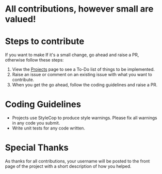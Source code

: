 # All contributions, however small are valued!

# Steps to contribute

 If you want to make If it's a small change, go ahead and raise a PR, otherwise follow these steps:

1. View the [Projects](https://github.com/Dotnet-Boxed/Templates/projects) page to see a To-Do list of things to be implemented.
2. Raise an issue or comment on an existing issue with what you want to contribute.
3. When you get the go ahead, follow the coding guidelines and raise a PR.

# Coding Guidelines

- Projects use StyleCop to produce style warnings. Please fix all warnings in any code you submit.
- Write unit tests for any code written.

# Special Thanks

As thanks for all contributions, your username will be posted to the front page of the project with a short description of how you helped.